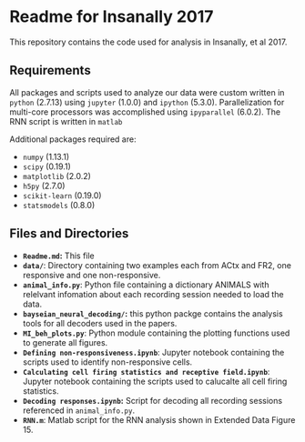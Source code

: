 # Readme for Insanally 2017



This repository contains the code used for analysis in Insanally, et al 2017. 

## Requirements

All packages and scripts used to analyze our data were
custom written in `python` (2.7.13) using `jupyter` (1.0.0) and `ipython` (5.3.0). Parallelization for multi-core processors was accomplished using `ipyparallel` (6.0.2). The RNN script is written in `matlab`

Additional packages required are:

- `numpy` (1.13.1)
- `scipy` (0.19.1)
- `matplotlib` (2.0.2)
- `h5py` (2.7.0)
- `scikit-learn` (0.19.0)
- `statsmodels` (0.8.0)

## Files and Directories

- **`Readme.md`:** This file
- **`data/`**: Directory containing two examples each from ACtx and FR2, one responsive and one non-responsive.
- **`animal_info.py`**: Python file containing a dictionary ANIMALS with relelvant infomation about each recording session needed to load the data. 
- **`bayseian_neural_decoding/`:** this python packge contains the analysis tools for all decoders used in the papers.
- **`MI_beh_plots.py`**: Python module containing the plotting functions used to generate all figures.
- **`Defining non-responsiveness.ipynb`**: Jupyter notebook containing the scripts used to identify non-responsive cells.  
- **`Calculating cell firing statistics and receptive field.ipynb`**: Jupyter notebook containing the scripts used to calucalte all cell firing statistics.
- **`Decoding responses.ipynb`:** Script for decoding all recording sessions referenced in `animal_info.py`.
- **`RNN.m`**: Matlab script for the RNN analysis shown in Extended Data Figure 15.

